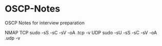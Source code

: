 # OSCP-Notes
OSCP Notes for interview preparation 

NMAP
TCP
sudo -sS -sC -sV -oA <NAME>.tcp <IP> -v
UDP
sudo -sU -sS -sC -sV -oA <NAME>.udp <IP> -v
